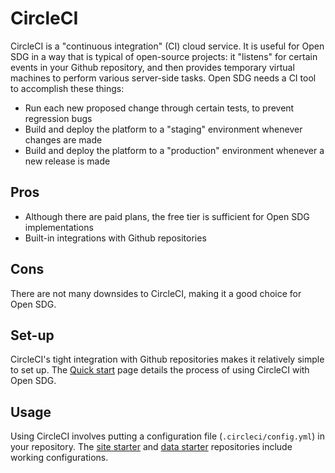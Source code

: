 <h1>CircleCI</h1>

CircleCI is a "continuous integration" (CI) cloud service. It is useful for Open SDG in a way that is typical of open-source projects: it "listens" for certain events in your Github repository, and then provides temporary virtual machines to perform various server-side tasks. Open SDG needs a CI tool to accomplish these things:

* Run each new proposed change through certain tests, to prevent regression bugs
* Build and deploy the platform to a "staging" environment whenever changes are made
* Build and deploy the platform to a "production" environment whenever a new release is made

## Pros

* Although there are paid plans, the free tier is sufficient for Open SDG implementations
* Built-in integrations with Github repositories

## Cons

There are not many downsides to CircleCI, making it a good choice for Open SDG.

## Set-up

CircleCI's tight integration with Github repositories makes it relatively simple to set up. The [Quick start](../quick-start.md) page details the process of using CircleCI with Open SDG.

## Usage

Using CircleCI involves putting a configuration file (`.circleci/config.yml`) in your repository. The [site starter](https://github.com/open-sdg/open-sdg-site-starter) and [data starter](https://github.com/open-sdg/open-sdg-data-starter) repositories include working configurations.
